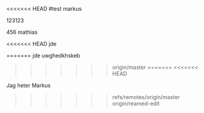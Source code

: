
<<<<<<< HEAD
#test markus


























123123


456 mathias

<<<<<<< HEAD
jde



=======
jde uwghedkhskeb
>>>>>>> origin/master
=======
<<<<<<< HEAD


Jag heter Markus


>>>>>>> refs/remotes/origin/master
>>>>>>> origin/reamed-edit

